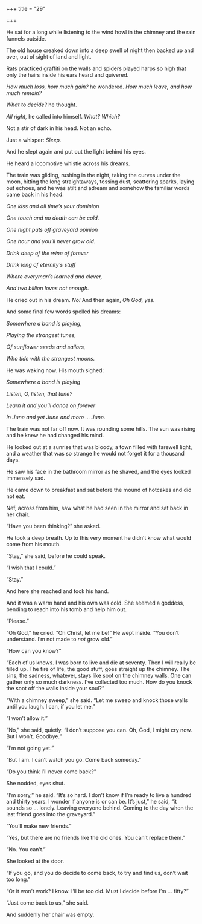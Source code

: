+++
title = "29"

+++





He sat for a long while listening to the wind howl in the chimney and the rain funnels outside.

The old house creaked down into a deep swell of night then backed up and over, out of sight of land and light.

Rats practiced graffiti on the walls and spiders played harps so high that only the hairs inside his ears heard and quivered.

*How much loss, how much gain?* he wondered. *How much leave, and how much remain?*

*What to decide?* he thought.

*All right,* he called into himself. *What? Which?*

Not a stir of dark in his head. Not an echo.

Just a whisper: *Sleep.*

And he slept again and put out the light behind his eyes.

He heard a locomotive whistle across his dreams.

The train was gliding, rushing in the night, taking the curves under the moon, hitting the long straightaways, tossing dust, scattering sparks, laying out echoes, and he was atilt and adream and somehow the familiar words came back in his head:



*One kiss and all time’s your dominion*

*One touch and no death can be cold.*

*One night puts off graveyard opinion*

*One hour and you’ll never grow old.*

*Drink deep of the wine of forever*

*Drink long of eternity’s stuff*

*Where everyman’s learned and clever,*

*And two billion loves not enough.*



He cried out in his dream. *No\!* And then again, *Oh God, yes.*

And some final few words spelled his dreams:



*Somewhere a band is playing,*

*Playing the strangest tunes,*

*Of sunflower seeds and sailors,*

*Who tide with the strangest moons.*

He was waking now. His mouth sighed:

*Somewhere a band is playing*

*Listen, O, listen, that tune?*

*Learn it and you’ll dance on forever*

*In June and yet June and more … June.*



The train was not far off now. It was rounding some hills. The sun was rising and he knew he had changed his mind.

He looked out at a sunrise that was bloody, a town filled with farewell light, and a weather that was so strange he would not forget it for a thousand days.

He saw his face in the bathroom mirror as he shaved, and the eyes looked immensely sad.

He came down to breakfast and sat before the mound of hotcakes and did not eat.

Nef, across from him, saw what he had seen in the mirror and sat back in her chair.

“Have you been thinking?” she asked.

He took a deep breath. Up to this very moment he didn’t know what would come from his mouth.

“Stay,” she said, before he could speak.

“I wish that I could.”

“Stay.”

And here she reached and took his hand.

And it was a warm hand and his own was cold. She seemed a goddess, bending to reach into his tomb and help him out.

“Please.”

“Oh God,” he cried. “Oh Christ, let me be\!” He wept inside. “You don’t understand. I’m not made to *not* grow old.”

“How can you know?”

“Each of us knows. I was born to live and die at seventy. Then I will really be filled up. The fire of life, the good stuff, goes straight up the chimney. The sins, the sadness, whatever, stays like soot on the chimney walls. One can gather only so much darkness. I’ve collected too much. How do you knock the soot off the walls inside your soul?”

“With a chimney sweep,” she said. “Let me sweep and knock those walls until you laugh. I can, if you let me.”

“I won’t allow it.”

“No,” she said, quietly. “I don’t suppose you can. Oh, God, I might cry now. But I won’t. Goodbye.”

“I’m not going yet.”

“But I am. I can’t watch you go. Come back someday.”

“Do you think I’ll never come back?”

She nodded, eyes shut.

“I’m sorry,” he said. “It’s so hard. I don’t know if I’m ready to live a hundred and thirty years. I wonder if anyone is or can be. It’s just,” he said, “it sounds so … lonely. Leaving everyone behind. Coming to the day when the last friend goes into the graveyard.”

“You’ll make new friends.”

“Yes, but there are no friends like the old ones. You can’t replace them.”

“No. You can’t.”

She looked at the door.

“If you go, and you do decide to come back, to try and find us, don’t wait too long.”

“Or it won’t work? I know. I’ll be too old. Must I decide before I’m … fifty?”

“Just come back to us,” she said.

And suddenly her chair was empty.




